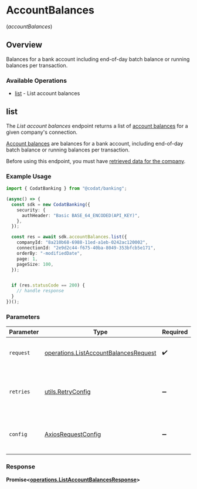 # AccountBalances
(*accountBalances*)

## Overview

Balances for a bank account including end-of-day batch balance or running balances per transaction.

### Available Operations

* [list](#list) - List account balances

## list

The *List account balances* endpoint returns a list of [account balances](https://docs.codat.io/banking-api#/schemas/AccountBalance) for a given company's connection.

[Account balances](https://docs.codat.io/banking-api#/schemas/AccountBalance) are balances for a bank account, including end-of-day batch balance or running balances per transaction.

Before using this endpoint, you must have [retrieved data for the company](https://docs.codat.io/codat-api#/operations/refresh-company-data).
    

### Example Usage

```typescript
import { CodatBanking } from "@codat/banking";

(async() => {
  const sdk = new CodatBanking({
    security: {
      authHeader: "Basic BASE_64_ENCODED(API_KEY)",
    },
  });

  const res = await sdk.accountBalances.list({
    companyId: "8a210b68-6988-11ed-a1eb-0242ac120002",
    connectionId: "2e9d2c44-f675-40ba-8049-353bfcb5e171",
    orderBy: "-modifiedDate",
    page: 1,
    pageSize: 100,
  });


  if (res.statusCode == 200) {
    // handle response
  }
})();
```

### Parameters

| Parameter                                                                                      | Type                                                                                           | Required                                                                                       | Description                                                                                    |
| ---------------------------------------------------------------------------------------------- | ---------------------------------------------------------------------------------------------- | ---------------------------------------------------------------------------------------------- | ---------------------------------------------------------------------------------------------- |
| `request`                                                                                      | [operations.ListAccountBalancesRequest](../../models/operations/listaccountbalancesrequest.md) | :heavy_check_mark:                                                                             | The request object to use for the request.                                                     |
| `retries`                                                                                      | [utils.RetryConfig](../../models/utils/retryconfig.md)                                         | :heavy_minus_sign:                                                                             | Configuration to override the default retry behavior of the client.                            |
| `config`                                                                                       | [AxiosRequestConfig](https://axios-http.com/docs/req_config)                                   | :heavy_minus_sign:                                                                             | Available config options for making requests.                                                  |


### Response

**Promise<[operations.ListAccountBalancesResponse](../../models/operations/listaccountbalancesresponse.md)>**

